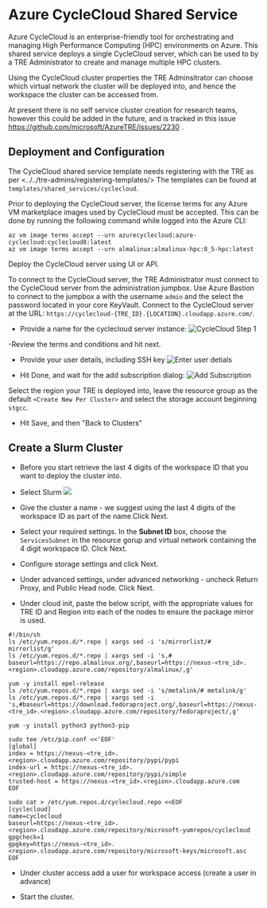 # Azure CycleCloud Shared Service
Azure CycleCloud is an enterprise-friendly tool for orchestrating and managing High Performance Computing (HPC) environments on Azure. This shared service deploys a single CycleCloud server, which can be used to by a TRE Administrator to create and manage multiple HPC clusters.

Using the CycleCloud cluster properties the TRE Adminsitrator can choose which virtual network the cluster will be deployed into, and hence the workspace the cluster can be accessed from.

At present there is no self service cluster creation for research teams, however this could be added in the future, and is tracked in this issue <https://github.com/microsoft/AzureTRE/issues/2230> .


## Deployment and Configuration

The CycleCloud shared service template needs registering with the TRE as per <../../tre-admins/registering-templates/> The templates can be found at `templates/shared_services/cyclecloud`.

Prior to deploying the CycleCloud server, the license terms for any Azure VM marketplace images used by CycleCloud must be accepted. This can be done by running the following command while logged into the Azure CLI:

```shell
az vm image terms accept --urn azurecyclecloud:azure-cyclecloud:cyclecloud8:latest
az vm image terms accept --urn almalinux:almalinux-hpc:8_5-hpc:latest
```

Deploy the CycleCloud server using UI or API.

To connect to the CycleCloud server, the TRE Administrator must connect to the CycleCloud server from the administration jumpbox. Use Azure Bastion to connect to the jumpbox a with the username `admin` and the select the password located in your core KeyVault. Connect to the CycleCloud server at the URL: `https://cyclecloud-{TRE_ID}.{LOCATION}.cloudapp.azure.com/`.

- Provide a name for the cyclecloud server instance:
![CycleCloud Step 1](vscode-remote://dev-container%2B5c5c77736c2e6c6f63616c686f73745c5562756e74755c7265706f735c6d6172726f62692d617a7572652d747265/workspaces/marrobi-azure-tre/docs/assets/cyclecloud-1.jpg)

-Review the terms and conditions and hit next.

- Provide your user details, including SSH key
![Enter user detials](vscode-remote://dev-container%2B5c5c77736c2e6c6f63616c686f73745c5562756e74755c7265706f735c6d6172726f62692d617a7572652d747265/workspaces/marrobi-azure-tre/docs/assets/cyclecloud-3.jpg)

- Hit Done, and wait for the add subscription dialog:
![Add Subscription](vscode-remote://dev-container%2B5c5c77736c2e6c6f63616c686f73745c5562756e74755c7265706f735c6d6172726f62692d617a7572652d747265/workspaces/marrobi-azure-tre/docs/assets/cyclecloud-4.jpg)

Select the region your TRE is deployed into, leave the resource group as the default `<Create New Per Cluster>` and select the storage account beginning `stgcc`.

- Hit Save, and then "Back to Clusters"

## Create a Slurm Cluster

- Before you start retrieve the last 4 digits of the workspace ID that you want to deploy the cluster into.

- Select Slurm
![](vscode-remote://dev-container%2B5c5c77736c2e6c6f63616c686f73745c5562756e74755c7265706f735c6d6172726f62692d617a7572652d747265/workspaces/marrobi-azure-tre/docs/assets/cyclecloud-create-cluster.jpg)

- Give the cluster a name - we suggest using the last 4 digits of the workspace ID as part of the name.Click Next.

- Select your required settings. In the **Subnet ID** box, choose the `ServicesSubnet` in the resource gorup and virtual network containing the 4 digit workspace ID. Click Next.

- Configure storage settings and click Next.

- Under advanced settings, under advanced networking - uncheck Return Proxy, and Public Head node. Click Next.

- Under cloud init, paste the below script, with the appropriate values for TRE ID and Region into each of the nodes to ensure the package mirror is used.

```shell
#!/bin/sh
ls /etc/yum.repos.d/*.repo | xargs sed -i 's/mirrorlist/# mirrorlist/g'
ls /etc/yum.repos.d/*.repo | xargs sed -i 's,# baseurl=https://repo.almalinux.org/,baseurl=https://nexus-<tre_id>.<region>.cloudapp.azure.com/repository/almalinux/,g'

yum -y install epel-release
ls /etc/yum.repos.d/*.repo | xargs sed -i 's/metalink/# metalink/g'
ls /etc/yum.repos.d/*.repo | xargs sed -i 's,#baseurl=https://download.fedoraproject.org/,baseurl=https://nexus-<tre_id>.<region>.cloudapp.azure.com/repository/fedoraproject/,g'

yum -y install python3 python3-pip

sudo tee /etc/pip.conf <<'EOF'
[global]
index = https://nexus-<tre_id>.<region>.cloudapp.azure.com/repository/pypi/pypi
index-url = https://nexus-<tre_id>.<region>.cloudapp.azure.com/repository/pypi/simple
trusted-host = https://nexus-<tre_id>.<region>.cloudapp.azure.com
EOF

sudo cat > /etc/yum.repos.d/cyclecloud.repo <<EOF
[cyclecloud]
name=cyclecloud
baseurl=https://nexus-<tre_id>.<region>.cloudapp.azure.com/repository/microsoft-yumrepos/cyclecloud
gpgcheck=1
gpgkey=https://nexus-<tre_id>.<region>.cloudapp.azure.com/repository/microsoft-keys/microsoft.asc
EOF

```

- Under cluster access add a user for workspace access (create a user in advance)

- Start the cluster.
